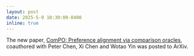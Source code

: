 ```yaml
---
layout: post
date: 2025-5-9 10:30:00-0400
inline: true
---
```


The new paper, [ComPO: Preference alignment via comparison oracles](https://arxiv.org/abs/2505.05465), coauthored with Peter Chen, Xi Chen and Wotao Yin was posted to ArXiv.
